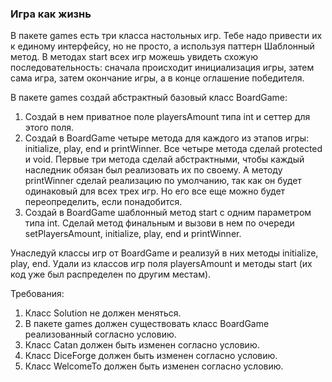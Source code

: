 ### Игра как жизнь

В пакете games есть три класса настольных игр. Тебе надо привести их к единому интерфейсу, но не просто,
а используя паттерн Шаблонный метод. В методах start всех игр можешь увидеть схожую последовательность:
сначала происходит инициализация игры, затем сама игра, затем окончание игры, а в конце оглашение победителя.

В пакете games создай абстрактный базовый класс BoardGame:
1) Создай в нем приватное поле playersAmount типа int и сеттер для этого поля.
2) Создай в BoardGame четыре метода для каждого из этапов игры: initialize, play, end и printWinner.
Все четыре метода сделай protected и void. Первые три метода сделай абстрактными,
чтобы каждый наследник обязан был реализовать их по своему.
А методу printWinner сделай реализацию по умолчанию, так как он будет одинаковый для всех трех игр.
Но его все еще можно будет переопределить, если понадобится.
3) Создай в BoardGame шаблонный метод start с одним параметром типа int. Сделай метод финальным
и вызови в нем по очереди setPlayersAmount, initialize, play, end и printWinner.

Унаследуй классы игр от BoardGame и реализуй в них методы initialize, play, end.
Удали из классов игр поля playersAmount и методы start (их код уже был распределен по другим местам).


Требования:
1.	Класс Solution не должен меняться.
2.	В пакете games должен существовать класс BoardGame реализованный согласно условию.
3.	Класс Catan должен быть изменен согласно условию.
4.	Класс DiceForge должен быть изменен согласно условию.
5.	Класс WelcomeTo должен быть изменен согласно условию.


